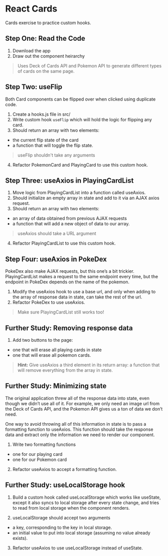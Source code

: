 # React Cards

Cards exercise to practice custom hooks.

## Step One: Read the Code

1. Download the app
2. Draw out the component heirarchy

> Uses Deck of Cards API and Pokemon API to generate different types of cards on the same page.

## Step Two: useFlip

Both Card components can be flipped over when clicked using duplicate code.

1. Create a hooks.js file in src/
2. Write custom hook `useFlip` which will hold the logic for flipping any card.
3. Should return an array with two elements:

- the current flip state of the card
- a function that will toggle the flip state.

> useFlip shouldn't take any arguments

4. Refactor PokemonCard and PlayingCard to use this custom hook.

## Step Three: useAxios in PlayingCardList

1. Move logic from PlayingCardList into a function called useAxios.
2. Should initialize an empty array in state and add to it via an AJAX axios request.
3. Should return an array with two elements:

- an array of data obtained from previous AJAX requests
- a function that will add a new object of data to our array.

> useAxios should take a URL argument

4. Refactor PlayingCardList to use this custom hook.

## Step Four: useAxios in PokeDex

PokeDex also make AJAX requests, but this one’s a bit trickier. PlayingCardList makes a request to the same endpoint every time, but the endpoint in PokeDex depends on the name of the pokemon.

1. Modify the useAxios hook to use a base url, and only when adding to the array of response data in state, can take the rest of the url.
2. Refactor PokeDex to use useAxios.

> Make sure PlayingCardList still works too!

## Further Study: Removing response data

1. Add two buttons to the page:

- one that will erase all playing cards in state
- one that will erase all pokemon cards.

> **Hint:** Give useAxios a third element in its return array: a function that will remove everything from the array in state.

## Further Study: Minimizing state

The original application threw all of the response data into state, even though we didn’t use all of it. For example, we only need an image url from the Deck of Cards API, and the Pokemon API gives us a ton of data we don’t need.

One way to avoid throwing all of this information in state is to pass a formatting function to useAxios. This function should take the response data and extract only the information we need to render our component.

1. Write two formatting functions

- one for our playing card
- one for our Pokemon card

2. Refactor useAxios to accept a formatting function.

## Further Study: useLocalStorage hook

1. Build a custom hook called useLocalStorage which works like useState, except it also syncs to local storage after every state change, and tries to read from local storage when the component renders.

2. useLocalStorage should accept two arguments

- a key, corresponding to the key in local storage.
- an initial value to put into local storage (assuming no value already exists).

3. Refactor useAxios to use useLocalStorage instead of useState.
